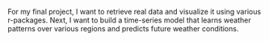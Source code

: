 For my final project, I want to retrieve real data and visualize it using various r-packages. Next, I want to build a time-series model that learns weather patterns over various regions and predicts future weather conditions.